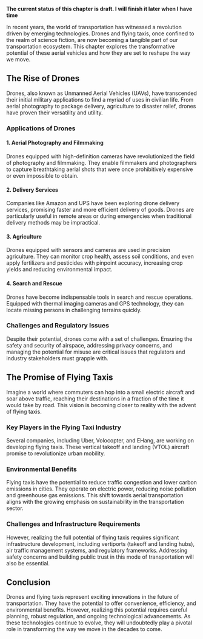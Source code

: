 **The current status of this chapter is draft. I will finish it later when I have time**

In recent years, the world of transportation has witnessed a revolution driven by emerging technologies. Drones and flying taxis, once confined to the realm of science fiction, are now becoming a tangible part of our transportation ecosystem. This chapter explores the transformative potential of these aerial vehicles and how they are set to reshape the way we move.

The Rise of Drones
------------------

Drones, also known as Unmanned Aerial Vehicles (UAVs), have transcended their initial military applications to find a myriad of uses in civilian life. From aerial photography to package delivery, agriculture to disaster relief, drones have proven their versatility and utility.

### **Applications of Drones**

#### 1. **Aerial Photography and Filmmaking**

Drones equipped with high-definition cameras have revolutionized the field of photography and filmmaking. They enable filmmakers and photographers to capture breathtaking aerial shots that were once prohibitively expensive or even impossible to obtain.

#### 2. **Delivery Services**

Companies like Amazon and UPS have been exploring drone delivery services, promising faster and more efficient delivery of goods. Drones are particularly useful in remote areas or during emergencies when traditional delivery methods may be impractical.

#### 3. **Agriculture**

Drones equipped with sensors and cameras are used in precision agriculture. They can monitor crop health, assess soil conditions, and even apply fertilizers and pesticides with pinpoint accuracy, increasing crop yields and reducing environmental impact.

#### 4. **Search and Rescue**

Drones have become indispensable tools in search and rescue operations. Equipped with thermal imaging cameras and GPS technology, they can locate missing persons in challenging terrains quickly.

### **Challenges and Regulatory Issues**

Despite their potential, drones come with a set of challenges. Ensuring the safety and security of airspace, addressing privacy concerns, and managing the potential for misuse are critical issues that regulators and industry stakeholders must grapple with.

The Promise of Flying Taxis
---------------------------

Imagine a world where commuters can hop into a small electric aircraft and soar above traffic, reaching their destinations in a fraction of the time it would take by road. This vision is becoming closer to reality with the advent of flying taxis.

### **Key Players in the Flying Taxi Industry**

Several companies, including Uber, Volocopter, and EHang, are working on developing flying taxis. These vertical takeoff and landing (VTOL) aircraft promise to revolutionize urban mobility.

### **Environmental Benefits**

Flying taxis have the potential to reduce traffic congestion and lower carbon emissions in cities. They operate on electric power, reducing noise pollution and greenhouse gas emissions. This shift towards aerial transportation aligns with the growing emphasis on sustainability in the transportation sector.

### **Challenges and Infrastructure Requirements**

However, realizing the full potential of flying taxis requires significant infrastructure development, including vertiports (takeoff and landing hubs), air traffic management systems, and regulatory frameworks. Addressing safety concerns and building public trust in this mode of transportation will also be essential.

Conclusion
----------

Drones and flying taxis represent exciting innovations in the future of transportation. They have the potential to offer convenience, efficiency, and environmental benefits. However, realizing this potential requires careful planning, robust regulation, and ongoing technological advancements. As these technologies continue to evolve, they will undoubtedly play a pivotal role in transforming the way we move in the decades to come.
